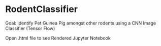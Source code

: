 # RodentClassifier
Goal: Identify Pet Guinea Pig amongst other rodents using a CNN Image Classifier (Tensor Flow)

Open .html file to see Rendered Jupyter Notebook
